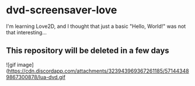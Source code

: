 # dvd-screensaver-love

I'm learning Love2D, and I thought that just a basic "Hello, World!" was not that interesting...

## This repository will be deleted in a few days

![gif image](https://cdn.discordapp.com/attachments/323943969367261185/571443489867300878/lua-dvd.gif
